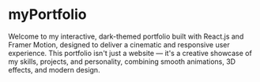 # myPortfolio
Welcome to my interactive, dark-themed portfolio built with React.js and Framer Motion, designed to deliver a cinematic and responsive user experience. This portfolio isn't just a website — it's a creative showcase of my skills, projects, and personality, combining smooth animations, 3D effects, and modern design.
